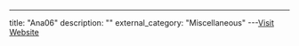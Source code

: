 ---
title: "Ana06"
description: ""
external_category: "Miscellaneous"
---[Visit Website](https://github.com/Ana06)

